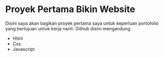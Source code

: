# Proyek Pertama Bikin Website
Disini saya akan bagikan proyek pertama saya
untuk keperluan portofolio yang bertujuan untuk
kerja nanti.
Github disini mengandung
- Html
- Css
- Javascript